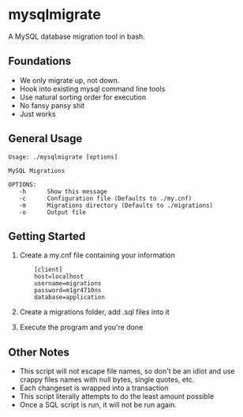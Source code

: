 # mysqlmigrate

A MySQL database migration tool in bash.

## Foundations

* We only migrate up, not down.
* Hook into existing mysql command line tools
* Use natural sorting order for execution
* No fansy pansy shit
* Just works

## General Usage

```
Usage: ./mysqlmigrate [options]

MySQL Migrations

OPTIONS:
   -h      Show this message
   -c      Configuration file (Defaults to ./my.cnf)
   -m      Migrations directory (Defaults to ./migrations)
   -o      Output file
```

## Getting Started

1. Create a my.cnf file containing your information

           [client]
           host=localhost
           username=migrations
           password=m1gr4710ns
           database=application

2. Create a migrations folder, add .sql files into it

3. Execute the program and you're done

## Other Notes

* This script will not escape file names, so don't be an idiot and use crappy
  files names with null bytes, single quotes, etc.
* Each changeset is wrapped into a transaction
* This script literally attempts to do the least amount possible
* Once a SQL script is run, it will not be run again.
